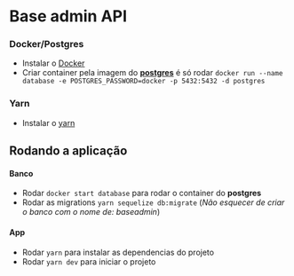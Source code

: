 # Base admin API

### Docker/Postgres

-   Instalar o [Docker](https://docs.docker.com/)
-   Criar container pela imagem do **[postgres](https://hub.docker.com/_/postgres)** é só rodar `docker run --name database -e POSTGRES_PASSWORD=docker -p 5432:5432 -d postgres`

### Yarn

-   Instalar o [yarn](https://classic.yarnpkg.com/pt-BR/docs/install/#mac-stable)

## Rodando a aplicação

#### Banco

-   Rodar `docker start database` para rodar o container do **postgres**
-   Rodar as migrations `yarn sequelize db:migrate` (_Não esquecer de criar o banco com o nome de: baseadmin_)

#### App

-   Rodar `yarn` para instalar as dependencias do projeto
-   Rodar `yarn dev` para iniciar o projeto
